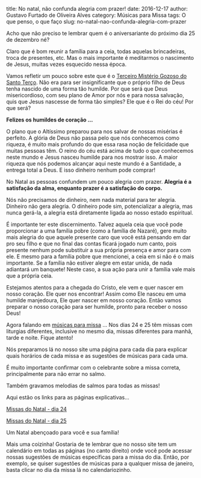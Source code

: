 title: No natal, não confunda alegria com prazer!
date: 2016-12-17
author: Gustavo Furtado de Oliveira Alves
category: Músicas para Missa
tags: O que penso, o que faço
slug: no-natal-nao-confunda-alegria-com-prazer

Acho que não preciso te lembrar quem é o aniversariante do próximo dia 25 de dezembro né?

Claro que é bom reunir a família para a ceia, todas aquelas brincadeiras, troca de presentes, etc. Mas o mais importante é meditarmos o nascimento de Jesus, muitas vezes esquecido nessa época.

Vamos refletir um pouco sobre este que é o [Terceiro Mistério Gozoso do Santo Terço](http://blog.musicasparamissa.com.br/o-instrumento-mais-importante-musico-catolico.html). Não era para ser insignificante que o próprio filho de Deus tenha nascido de uma forma tão humilde. Por que será que Deus misericordioso, com seu plano de Amor por nós e para nossa salvação, quis que Jesus nascesse de forma tão simples? Ele que é o Rei do céu! Por que será?

__Felizes os humildes de coração ...__

O plano que o Altíssimo preparou para nos salvar de nossas misérias é perfeito. A glória de Deus não passa pelo que nós conhecemos como riqueza, é muito mais profundo do que essa rasa noção de felicidade que muitas pessoas têm. O reino do céu está acima de tudo o que conhecemos neste mundo e Jesus nasceu humilde para nos mostrar isso. A maior riqueza que nós podemos alcançar aqui neste mundo é a Santidade, a entrega total a Deus. E isso dinheiro nenhum pode comprar!

No Natal as pessoas confundem um pouco alegria com prazer. **Alegria é a satisfação da alma, enquanto prazer é a satisfação do corpo.**

Nós não precisamos de dinheiro, nem nada material para ter alegria. Dinheiro não gera alegria. O dinheiro pode sim, potencializar a alegria, mas nunca gerá-la, a alegria está diretamente ligada ao nosso estado espiritual.

É importante ter este discernimento. Talvez aquela ceia que você pode proporcionar a uma família pobre (como a família de Nazaré), gere muito mais alegria do que aquele presente caro que você está pensando em dar pro seu filho e que no final das contas ficará jogado num canto, pois presente nenhum pode substituir a sua própria presença e amor para com ele. E mesmo para a família pobre que mencionei, a ceia em si não é o mais importante. Se a família não estiver alegre em estar unida, de nada adiantará um banquete! Neste caso, a sua ação para unir a família vale mais que a própria ceia.

Estejamos atentos para a chegada do Cristo, ele vem e quer nascer em nosso coração. Ele quer nos encontrar! Assim como Ele nasceu em uma humilde manjedoura, Ele quer nascer em nosso coração. Então vamos preparar o nosso coração para ser humilde, pronto para receber o nosso Deus!

Agora falando em [músicas para missa](http://www.musicasparamissa.com.br/) ... Nos dias 24 e 25 têm missas com liturgias diferentes, inclusive no mesmo dia, missas diferentes para manhã, tarde e noite. Fique atento!

Nós preparamos lá no nosso site uma página para cada dia para explicar quais horários de cada missa e as sugestões de músicas para cada uma.

É muito importante confirmar com o celebrante sobre a missa correta, principalmente para não errar no salmo.

Também gravamos melodias de salmos para todas as missas!

Aqui estão os links para as páginas explicativas...

[Missas do Natal - dia 24](http://www.musicasparamissa.com.br/sugestoes-para/missas-do-natal-dia-24/)

[Missas do Natal - dia 25](http://www.musicasparamissa.com.br/sugestoes-para/missas-do-natal-dia-25/)

Um Natal abençoado para você e sua família!

Mais uma coizinha! Gostaria de te lembrar que no nosso site tem um calendário em todas as páginas (no canto direito) onde você pode acessar nossas sugestões de músicas específicas para a missa do dia. Então, por exemplo, se quiser sugestões de músicas para a qualquer missa de janeiro, basta clicar no dia da missa lá no calendariozinho.
